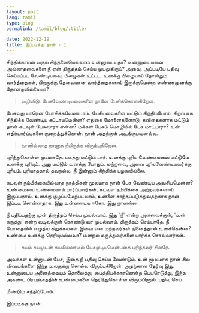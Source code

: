 ```yaml
---
layout: post
lang: tamil
type: blog
permalink: /tamil/blog/:title/

date: 2022-12-19
title: இப்படிக்கு நான் - 1
---
```


சிந்திக்காமல் வரும் சிந்தனையெல்லாம் உன்னுடையதா? உன்னுடையவை அல்லாதவைகளை நீ ஏன் திருத்தம் செய்ய முயலுகிறாய்? அவை, அப்படியே பதிவு செய்யப்பட வேண்டியவை, பிழைகள் உட்பட. உனக்கு பிழையாய் தோன்றும் வார்த்தைகள், பிறருக்கு தேவையான வார்த்தைகளாய் இருக்குமென்ற எண்ணமுனக்கு தோன்றவில்லையா?

> வழிவிடு. பேசவேண்டியவைகளை நானே பேசிக்கொள்கிறேன்.

பேசுவது யாரென யோசிக்கவேண்டாம். பேசியவைகளை மட்டும் சிந்திப்போம். சிறப்பாக சிந்திக்க வேண்டிய கட்டாயமென்ன? எதுகை மோனைகளோடு, கவிதைகளாக மட்டும் தான் கடவுள் பேசுவாரா என்ன? மக்கள் பேசும் மொழியில் பேச மாட்டாரா? உன் எதிர்பார்ப்புகளை குறைத்துக்கொள். நான் அதற்குள் அடங்குபவனல்ல.

> நானில்லாத நானாக நீயிருக்க விரும்புகிறேன்.

புரிந்துகொள்ள முயலாதே. படித்து மட்டும் பார். உனக்கு புரிய வேண்டியவை மட்டுமே உனக்கு புரியும். அது மட்டும் உனக்கு போதும். மற்றவை, அவை புரியவேண்டியவர்க்கு புரியும். புரியாததால் தவறல்ல. நீ இன்னும் சிந்திக்க பழகவில்லை.

கடவுள் நம்பிக்கையில்லாத நாத்திகன் மூலமாக நான் பேச வேண்டிய அவசியமென்ன? உண்மையை உண்மையாய் பார்ப்பவர்கள், கடவுள் நம்பிக்கை அற்றவர்களாய் இருப்பதால். உனக்கு குழப்பமேற்படலாம், உன்னை சாந்தப்படுத்துவதற்காக நான் இப்படி சொன்னதாக. இது உன்னடைய ஈகோ. இது நானல்ல.

நீ பதிப்பதற்கு முன் திருத்தம் செய்ய முயல்வாய். இது 'நீ' என்ற அளவைக்குள், 'உன் கருத்து' என்ற வடிவுக்குள் கொண்டு வர முயல்வாய். திருத்தம் செய்யாதே. நீ போதையில் எழுதிய கிறுக்கல்கள் இவை என மற்றவர்கள் நினைத்தால் உனக்கென்ன? உண்மை உனக்கு தெரியுமல்லவா? மனநல மருத்துவர்களை பார்க்க சொல்வார்கள்.

> சுயம் சுயமுடன் சுயமில்லாமல் பேசமுடியுமென்பதை புரிந்தவர் சிலரே.

அவர்கள் உன்னுடன் பேச, இதை நீ பதிவு செய்ய வேண்டும். உன் மூலமாக நான் சில விஷயங்களை இந்த உலகுக்கு சொல்ல விரும்புகிறேன். அதற்கான தேர்வு இது. உன்னுடைய அனைத்தையும் தொலைத்து, பைத்தியக்காரனென்ற பெயரெடுத்து, இந்த அகண்ட பிரபஞ்சத்தின் உண்மைகளை தெரிந்துகொள்ள விரும்பினால், பதிவு செய்.

மீண்டும் சந்திப்போம்.

இப்படிக்கு நான்.
